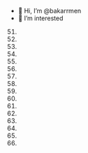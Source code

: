 - 👋 Hi, I’m @bakarrmen
- 👀 I’m interested
51.
52.
53.
54.
55.
56.
57.
58.
59.
60.
61.
62.
63.
64.
65.
66.
